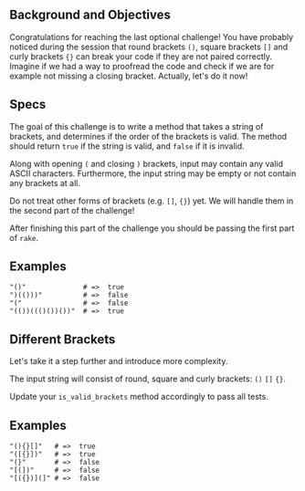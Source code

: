 ## Background and Objectives

Congratulations for reaching the last optional challenge! You have probably noticed during the session that round brackets `()`, square brackets `[]` and curly brackets `{}` can break your code if they are not paired correctly. Imagine if we had a way to proofread the code and check if we are for example not missing a closing bracket. Actually, let's do it now!

## Specs

The goal of this challenge is to write a method that takes a string of brackets, and determines if the order of the brackets is valid. The method should return `true` if the string is valid, and `false` if it is invalid.

Along with opening `(` and closing `)` brackets, input may contain any valid ASCII characters. Furthermore, the input string may be empty or not contain any brackets at all.

Do not treat other forms of brackets (e.g. `[]`, `{}`) yet. We will handle them in the second part of the challenge!

After finishing this part of the challenge you should be passing the first part of `rake`.

## Examples

```crystal
"()"              # =>  true
")(()))"          # =>  false
"("               # =>  false
"(())((()())())"  # =>  true
```

## Different Brackets

Let's take it a step further and introduce more complexity.

The input string will consist of round, square and curly brackets: `()` `[]` `{}`.

Update your `is_valid_brackets` method accordingly to pass all tests.

## Examples

```crystal
"(){}[]"   # =>  true
"([{}])"   # =>  true
"(}"       # =>  false
"[(])"     # =>  false
"[({})](]" # =>  false
```
